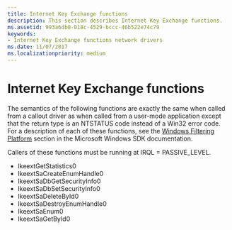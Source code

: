 ```yaml
---
title: Internet Key Exchange functions
description: This section describes Internet Key Exchange functions.
ms.assetid: 993a6db0-018c-4529-bccc-46b522e74c79
keywords:
- Internet Key Exchange functions network drivers
ms.date: 11/07/2017
ms.localizationpriority: medium
---
```


# Internet Key Exchange functions

The semantics of the following functions are exactly the same when called from a callout driver as when called from a user-mode application except that the return type is an NTSTATUS code instead of a Win32 error code. For a description of each of these functions, see the [Windows Filtering Platform](https://go.microsoft.com/fwlink/p/?linkid=210226) section in the Microsoft Windows SDK documentation.

Callers of these functions must be running at IRQL = PASSIVE_LEVEL.

- IkeextGetStatistics0
- IkeextSaCreateEnumHandle0
- IkeextSaDbGetSecurityInfo0
- IkeextSaDbSetSecurityInfo0
- IkeextSaDeleteById0
- IkeextSaDestroyEnumHandle0
- IkeextSaEnum0
- IkeextSaGetById0

